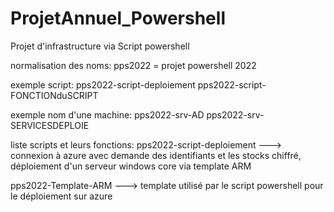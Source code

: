 # ProjetAnnuel_Powershell
Projet d'infrastructure via Script powershell

normalisation des noms:
 pps2022 = projet powershell 2022

exemple script:
 pps2022-script-deploiement
 pps2022-script-FONCTIONduSCRIPT

exemple nom d'une machine:
 pps2022-srv-AD
 pps2022-srv-SERVICESDEPLOIE


liste scripts et leurs fonctions:
 pps2022-script-deploiement  ---> connexion à azure avec demande des identifiants et les stocks chiffré, déploiement d'un serveur windows core via template ARM

 pps2022-Template-ARM ---> template utilisé par le script powershell pour le déploiement sur azure

